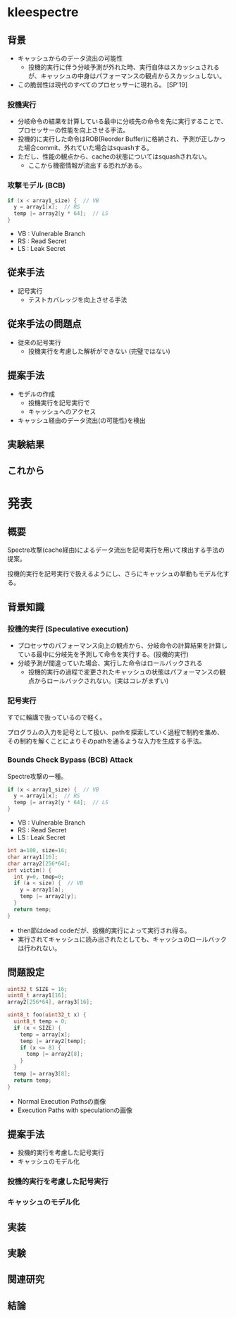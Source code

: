 # kleespectre

## 背景
- キャッシュからのデータ流出の可能性
  - 投機的実行に伴う分岐予測が外れた時、実行自体はスカッシュされるが、キャッシュの中身はパフォーマンスの観点からスカッシュしない。
- この脆弱性は現代のすべてのプロセッサーに現れる。 [SP'19]

### 投機実行

- 分岐命令の結果を計算している最中に分岐先の命令を先に実行することで、プロセッサーの性能を向上させる手法。
- 投機的に実行した命令はROB(Reorder Buffer)に格納され、予測が正しかった場合commit、外れていた場合はsquashする。
- ただし、性能の観点から、cacheの状態についてはsquashされない。
  - ここから機密情報が流出する恐れがある。

### 攻撃モデル (BCB)

```c
if (x < array1_size) {  // VB
  y = array1[x];  // RS
  temp |= array2[y * 64];  // LS
}
```

- VB : Vulnerable Branch
- RS : Read Secret
- LS : Leak Secret

## 従来手法
- 記号実行
  - テストカバレッジを向上させる手法


## 従来手法の問題点
- 従来の記号実行
  - 投機実行を考慮した解析ができない (完璧ではない)

## 提案手法
- モデルの作成
  - 投機実行を記号実行で
  - キャッシュへのアクセス
- キャッシュ経由のデータ流出(の可能性)を検出

## 実験結果

## これから

# 発表

## 概要

Spectre攻撃(cache経由)によるデータ流出を記号実行を用いて検出する手法の提案。

投機的実行を記号実行で扱えるようにし、さらにキャッシュの挙動もモデル化する。

## 背景知識

### 投機的実行 (Speculative execution)

- プロセッサのパフォーマンス向上の観点から、分岐命令の計算結果を計算している最中に分岐先を予測して命令を実行する。(投機的実行)
- 分岐予測が間違っていた場合、実行した命令はロールバックされる
  - 投機的実行の過程で変更されたキャッシュの状態はパフォーマンスの観点からロールバックされない。(実はコレがまずい)

### 記号実行

すでに輪講で扱っているので軽く。

プログラムの入力を記号として扱い、pathを探索していく過程で制約を集め、その制約を解くことによりそのpathを通るような入力を生成する手法。

### Bounds Check Bypass (BCB) Attack

Spectre攻撃の一種。

```c
if (x < array1_size) {  // VB
  y = array1[x];  // RS
  temp |= array2[y * 64];  // LS
}
```

- VB : Vulnerable Branch
- RS : Read Secret
- LS : Leak Secret

```c
int a=100, size=16;
char array1[16];
char array2[256*64];
int victim() {
  int y=0, tmep=0;
  if (a < size) {  // VB
    y = array1[a];
    temp |= array2[y];
  }
  return temp;
}
```

- then節はdead codeだが、投機的実行によって実行され得る。
- 実行されてキャッシュに読み出されたとしても、キャッシュのロールバックは行われない。

## 問題設定

```c
uint32_t SIZE = 16;
uint8_t array1[16];
array2[256*64], array3[16];

uint8_t foo(uint32_t x) {
  uint8_t temp = 0;
  if (x < SIZE) {
    temp = array[x];
    temp |= array2[temp];
    if (x <= 8) {
      temp |= array2[8];
    }
  }
  temp |= array3[8];
  return temp;
}
```

- Normal Execution Pathsの画像
- Execution Paths with speculationの画像

## 提案手法

- 投機的実行を考慮した記号実行
- キャッシュのモデル化

### 投機的実行を考慮した記号実行

### キャッシュのモデル化

## 実装

## 実験

## 関連研究

## 結論
